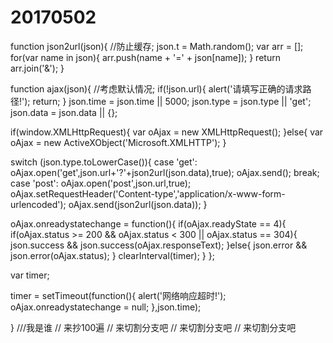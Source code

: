# 20170502
function json2url(json){
   //防止缓存;
   json.t = Math.random();
   var arr = [];
   for(var name in json){
      arr.push(name + '=' + json[name]);
   }
   return arr.join('&');
}

function ajax(json){
   //考虑默认情况;
   if(!json.url){
      alert('请填写正确的请求路径!');
      return;
   }
   json.time = json.time || 5000;
   json.type = json.type || 'get';
   json.data = json.data || {};

   if(window.XMLHttpRequest){
      var oAjax = new XMLHttpRequest();
   }else{
      var oAjax = new ActiveXObject('Microsoft.XMLHTTP');
   }

   switch (json.type.toLowerCase()){
      case 'get':
         oAjax.open('get',json.url+'?'+json2url(json.data),true);
         oAjax.send();
         break;
      case 'post':
         oAjax.open('post',json.url,true);
         oAjax.setRequestHeader('Content-type','application/x-www-form-urlencoded');
         oAjax.send(json2url(json.data));
   }

   oAjax.onreadystatechange = function(){
      if(oAjax.readyState == 4){
         if(oAjax.status >= 200 && oAjax.status < 300 || oAjax.status == 304){
            json.success && json.success(oAjax.responseText);
         }else{
            json.error && json.error(oAjax.status);
         }
         clearInterval(timer);
      }
   };

   var timer;

   timer = setTimeout(function(){
      alert('网络响应超时!');
      oAjax.onreadystatechange = null;
   },json.time);

}
 ///我是谁
 // 来抄100遍
 // 来切割分支吧
 // 来切割分支吧
 // 来切割分支吧